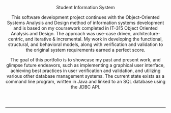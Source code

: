 <header>

<!--
  <<< Author notes: Course header >>>
 
-->

Student Information System

This software development project continues with the Object-Oriented Systems Analysis and Design method of information systems development and is based on my coursework completed in IT-315 Object Oriented Analysis and Design. The approach was use-case driven, architecture-centric, and iterative & incremental. My work in developing the functional, structural, and behavioral models, along with verification and validation to the original system requirements earned a perfect score.


The goal of this portfolio is to showcase my past and present work, and glimpse future endeavors, such as implementing a graphical user interface, achieving best practices in user verification and validation, and utilizing various other database management systems. The current state exists as a command line program, written in Java and linked to an SQL database using the JDBC API.


</header>

<!--
  <<< Author notes: Finish >>>
  Review what we learned, ask for feedback, provide next steps.
-->

<footer>

<!--
  <<< Author notes: Footer >>>
  Add a link to get support, GitHub status page, code of conduct, license link.
-->

---


